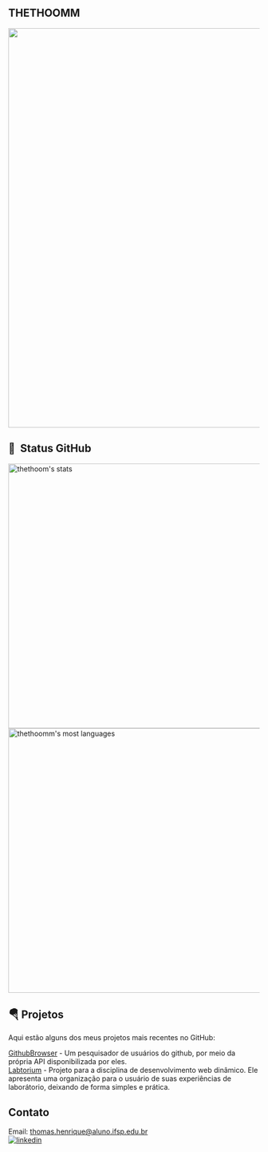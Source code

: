## THETHOOMM 

<!--   ![JavaScript](https://img.shields.io/badge/-JavaScript-05122A?style=flat&logo=javascript)&nbsp;
  ![C](https://img.shields.io/badge/-C-05122A?style=flat&logo=c)&nbsp;
  ![Python](https://img.shields.io/badge/-Python-05122A?style=flat&logo=python)&nbsp;
  ![Node.js](https://img.shields.io/badge/-Node.js-05122A?style=flat&logo=node.js)&nbsp;
  ![HTML](https://img.shields.io/badge/-HTML-05122A?style=flat&logo=HTML5)&nbsp;
  ![CSS](https://img.shields.io/badge/-CSS-05122A?style=flat&logo=CSS3&logoColor=1572B6)&nbsp;
  ![React](https://img.shields.io/badge/-React-05122A?style=flat&logo=react)&nbsp;
  ![Visual Studio Code](https://img.shields.io/badge/-Visual%20Studio%20Code-05122A?style=flat&logo=visual-studio-code&logoColor=007ACC)&nbsp;
  ![Git](https://img.shields.io/badge/-Git-05122A?style=flat&logo=git)&nbsp;
  ![GitHub](https://img.shields.io/badge/-GitHub-05122A?style=flat&logo=github)&nbsp; -->

<img align="top right" height="800cm" src="https://raw.githubusercontent.com/gist/thethoomm/cb7a55d3441e589fa87e18e66a6b7501/raw/a55dded947a811553c296a3c3baacf41d2774273/githubcard.svg">


<!--   - 🔥 Estudante do IFSP Campinas
  - 🛰 Atualmente estudando Kotlin e ReactJS
  - ❤ INFO por amor -->



## 🔮 &nbsp;Status GitHub 


<p align="left">
<img width="530em" src="https://github-readme-stats.vercel.app/api?username=thethoomm&show_icons=true&theme=radical" alt="thethoom's stats"/>
<img width="530em" src="https://github-readme-stats.vercel.app/api/top-langs/?username=thethoomm&layout=compact&theme=radical" alt="thethoomm's most languages"/>
</p>

## 🪂 Projetos
Aqui estão alguns dos meus projetos mais recentes no GitHub:

[GithubBrowser](https://github.com/thethoomm/githubbrowser) - Um pesquisador de usuários do github, por meio da própria API disponibilizada por eles. <br>
[Labtorium](https://github.com/thethoomm/labtorium_iwdproject) - Projeto para a disciplina de desenvolvimento web dinâmico. Ele apresenta uma organização para o usuário de suas experiências de laborátorio, deixando de forma simples e prática.<br>
## Contato

Email: [thomas.henrique@aluno.ifsp.edu.br](https://mail.google.com/mail/u/0/#inbox?compose=CllgCJlHmvqpXmdSNqdJZmxZJltCgJWGRxxWtfzVBzFglWLRQfJrvftznPllhvLpXRrxVsbCCWg)
<br>
<a href="https://linkedin.com/in/thomashssantos" target="_blank">
  <img align="center" src="https://img.shields.io/badge/-thethoomm-05122A?style=blueviolet&logo=linkedin" alt="linkedin"/>
</a>
<br>
